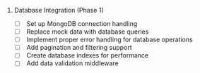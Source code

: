 1. Database Integration (Phase 1)
    
    - [ ]  Set up MongoDB connection handling
    - [ ]  Replace mock data with database queries
    - [ ]  Implement proper error handling for database operations
    - [ ]  Add pagination and filtering support
    - [ ]  Create database indexes for performance
    - [ ]  Add data validation middleware